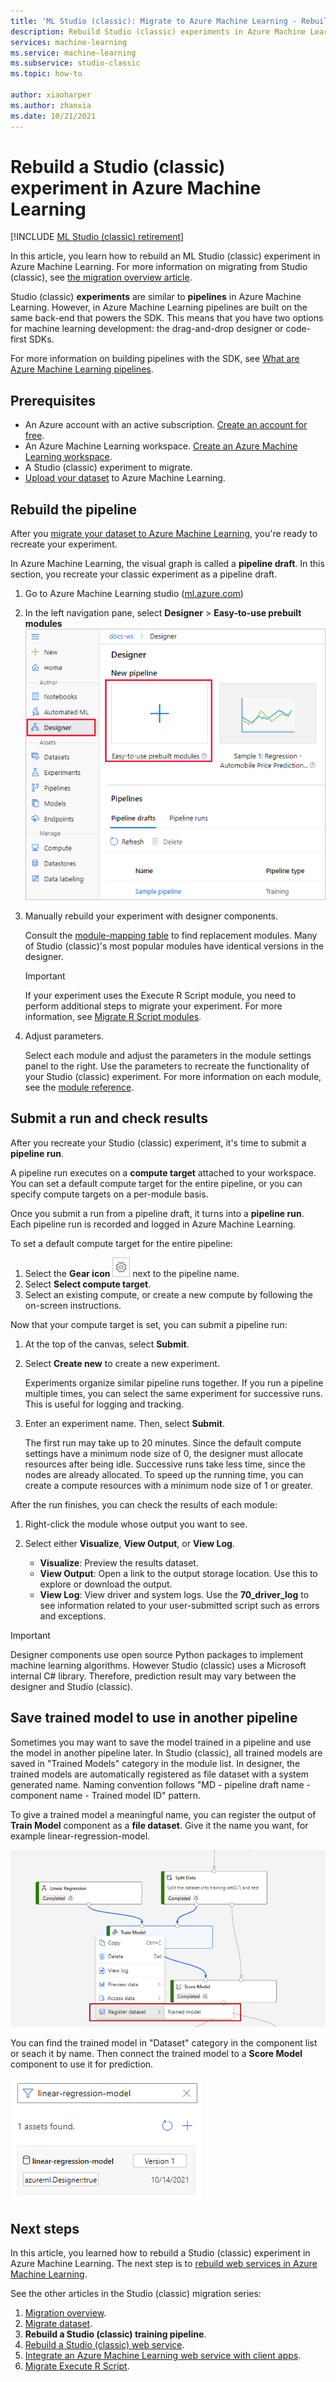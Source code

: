 ```yaml
---
title: 'ML Studio (classic): Migrate to Azure Machine Learning - Rebuild experiment'
description: Rebuild Studio (classic) experiments in Azure Machine Learning designer.
services: machine-learning
ms.service: machine-learning
ms.subservice: studio-classic
ms.topic: how-to

author: xiaoharper
ms.author: zhanxia
ms.date: 10/21/2021
---
```


# Rebuild a Studio (classic) experiment in Azure Machine Learning

[!INCLUDE [ML Studio (classic) retirement](../../includes/machine-learning-studio-classic-deprecation.md)]

In this article, you learn how to rebuild an ML Studio (classic) experiment in Azure Machine Learning. For more information on migrating from Studio (classic), see [the migration overview article](migrate-overview.md).

Studio (classic) **experiments** are similar to **pipelines** in Azure Machine Learning. However, in Azure Machine Learning pipelines are built on the same back-end that powers the SDK. This means that you have two options for machine learning development: the drag-and-drop designer or code-first SDKs.

For more information on building pipelines with the SDK, see [What are Azure Machine Learning pipelines](concept-ml-pipelines.md).


## Prerequisites

- An Azure account with an active subscription. [Create an account for free](https://azure.microsoft.com/free/?WT.mc_id=A261C142F).
- An Azure Machine Learning workspace. [Create an Azure Machine Learning workspace](how-to-manage-workspace.md#create-a-workspace).
- A Studio (classic) experiment to migrate.
- [Upload your dataset](migrate-register-dataset.md) to Azure Machine Learning.

## Rebuild the pipeline

After you [migrate your dataset to Azure Machine Learning](migrate-register-dataset.md), you're ready to recreate your experiment.

In Azure Machine Learning, the visual graph is called a **pipeline draft**. In this section, you recreate your classic experiment as a pipeline draft.

1. Go to Azure Machine Learning studio ([ml.azure.com](https://ml.azure.com))
1. In the left navigation pane, select **Designer** > **Easy-to-use prebuilt modules**
    ![Screenshot showing how to create a new pipeline draft.](./media/tutorial-designer-automobile-price-train-score/launch-designer.png)

1. Manually rebuild your experiment with designer components.
    
    Consult the [module-mapping table](migrate-overview.md#studio-classic-and-designer-component-mapping) to find replacement modules. Many of Studio (classic)'s most popular modules have identical versions in the designer.

    > [!Important]
    > If your experiment uses the Execute R Script module, you need to perform additional steps to migrate your experiment. For more information, see [Migrate R Script modules](migrate-execute-r-script.md).

1. Adjust parameters.
    
    Select each module and adjust the parameters in the module settings panel to the right. Use the parameters to recreate the functionality of your Studio (classic) experiment. For more information on each module, see the [module reference](./component-reference/component-reference.md).

## Submit a run and check results

After you recreate your Studio (classic) experiment, it's time to submit a **pipeline run**.

A pipeline run executes on a **compute target** attached to your workspace. You can set a default compute target for the entire pipeline, or you can specify compute targets on a per-module basis.

Once you submit a run from a pipeline draft, it turns into a **pipeline run**. Each pipeline run is recorded and logged in Azure Machine Learning.

To set a default compute target for the entire pipeline:
1. Select the **Gear icon** ![Gear icon in the designer](./media/tutorial-designer-automobile-price-train-score/gear-icon.png) next to the pipeline name.
1. Select **Select compute target**.
1. Select an existing compute, or create a new compute by following the on-screen instructions.

Now that your compute target is set, you can submit a pipeline run:

1. At the top of the canvas, select **Submit**.
1. Select **Create new** to create a new experiment.
    
    Experiments organize similar pipeline runs together. If you run a pipeline multiple times, you can select the same experiment for successive runs. This is useful for logging and tracking.
1. Enter an experiment name. Then, select **Submit**.

    The first run may take up to 20 minutes. Since the default compute settings have a minimum node size of 0, the designer must allocate resources after being idle. Successive runs take less time, since the nodes are already allocated. To speed up the running time, you can create a compute resources with a minimum node size of 1 or greater.

After the run finishes, you can check the results of each module:

1. Right-click the module whose output you want to see.
1. Select either **Visualize**, **View Output**, or **View Log**.

    - **Visualize**: Preview the results dataset.
    - **View Output**: Open a link to the output storage location. Use this to explore or download the output. 
    - **View Log**: View driver and system logs. Use the **70_driver_log** to see information related to your user-submitted script such as errors and exceptions.

> [!IMPORTANT]
> Designer components use open source Python packages to implement machine learning algorithms. However Studio (classic) uses a Microsoft internal C# library. Therefore, prediction result may vary between the designer and Studio (classic). 


## Save trained model to use in another pipeline

Sometimes you may want to save the model trained in a pipeline and use the model in another pipeline later. In Studio (classic), all trained models are saved in "Trained Models" category in the module list. In designer, the trained models are automatically registered as file dataset with a system generated name. Naming convention follows "MD - pipeline draft name - component name - Trained model ID" pattern. 

To give a trained model a meaningful name, you can register the output of **Train Model** component as a **file dataset**. Give it the name you want, for example linear-regression-model. 

![Screenshot showing how to save trained model.](./media/migrate-rebuild-experiment/save-model.png)

You can find the trained model in "Dataset" category in the component list or seach it by name. Then connect the trained model to a **Score Model** component to use it for prediction. 

![Screenshot showing how to find trained model.](./media/migrate-rebuild-experiment/search-model-in-list.png)


## Next steps

In this article, you learned how to rebuild a Studio (classic) experiment in Azure Machine Learning. The next step is to [rebuild web services in Azure Machine Learning](migrate-rebuild-web-service.md).


See the other articles in the Studio (classic) migration series:

1. [Migration overview](migrate-overview.md).
1. [Migrate dataset](migrate-register-dataset.md).
1. **Rebuild a Studio (classic) training pipeline**.
1. [Rebuild a Studio (classic) web service](migrate-rebuild-web-service.md).
1. [Integrate an Azure Machine Learning web service with client apps](migrate-rebuild-integrate-with-client-app.md).
1. [Migrate Execute R Script](migrate-execute-r-script.md).
